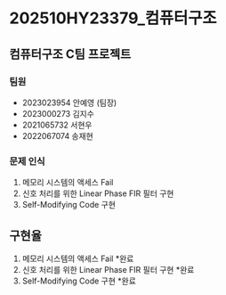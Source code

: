 # 202510HY23379_컴퓨터구조
## 컴퓨터구조 C팀 프로젝트

### 팀원
- 2023023954 안예영 (팀장)
- 2023000273 김지수
- 2021065732 서현우
- 2022067074 송재현

### 문제 인식
1. 메모리 시스템의 액세스 Fail
2. 신호 처리를 위한 Linear Phase FIR 필터 구현
3. Self-Modifying Code 구현

## 구현율
1. 메모리 시스템의 액세스 Fail *완료
2. 신호 처리를 위한 Linear Phase FIR 필터 구현 *완료
3. Self-Modifying Code 구현 *완료
